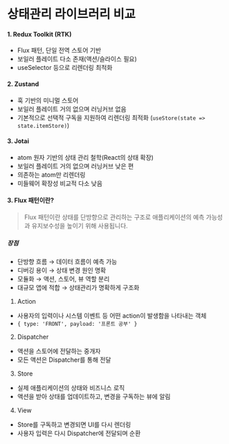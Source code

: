 # 상태관리 라이브러리 비교

#### 1. Redux Toolkit (RTK)

- Flux 패턴, 단일 전역 스토어 기반
- 보일러 플레이트 다소 존재(액션/슬라이스 필요)
- useSelector 등으로 리렌더링 최적화

#### 2. Zustand

- 훅 기반의 미니멀 스토어
- 보일러 플레이트 거의 없으며 러닝커브 없음
- 기본적으로 선택적 구독을 지원하여 리렌더링 최적화 (`useStore(state => state.itemStore)`)

#### 3. Jotai

- atom 원자 기반의 상태 관리 철학(React의 상태 확장)
- 보일러 플레이트 거의 없으며 러닝커브 낮은 편
- 의존하는 atom만 리렌더링
- 미들웨어 확장성 비교적 다소 낮음

#### 3. Flux 패턴이란?

> Flux 패턴이란 상태를 단방향으로 관리하는 구조로 애플리케이션의 예측 가능성과 유지보수성을 높이기 위해 사용됩니다.

##### 장점

- 단방향 흐름 → 데이터 흐름이 예측 가능
- 디버깅 용이 → 상태 변경 원인 명확
- 모듈화 → 액션, 스토어, 뷰 역할 분리
- 대규모 앱에 적합 → 상태관리가 명확하게 구조화

1. Action

- 사용자의 입력이나 시스템 이벤트 등 어떤 action이 발생함을 나타내는 객체
- `{ type: 'FRONT', payload: '프론트 공부' }`

2.  Dispatcher

- 액션을 스토어에 전달하는 중개자
- 모든 액션은 Dispatcher를 통해 전달

3. Store

- 실제 애플리케이션의 상태와 비즈니스 로직
- 액션을 받아 상태를 업데이트하고, 변경을 구독하는 뷰에 알림

4. View

- Store를 구독하고 변경되면 UI를 다시 렌더링
- 사용자 입력은 다시 Dispatcher에 전달되며 순환
